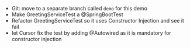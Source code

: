 * Git: move to a separate branch called `demo` for this demo
* Make GreetingServiceTest a @SpringBootTest
* Refactor GreetingServiceTest so it uses Constructor Injection and see it fail
* let Cursor fix the test by adding @Autowired as it is mandatory for constructor injection


